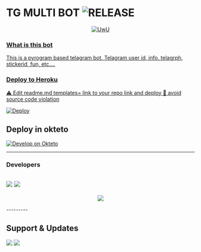 
# TG MULTI BOT <img src="https://telegra.ph//file/53b5ad3b2774b8c47a7a6.jpg?color=black&logo=github&logoColor=black&style=social" alt="RELEASE">




<p align="center">
  <a href="https://github.com/Jeolpaul"><img src="http://readme-typing-svg.herokuapp.com?color=00FF00&center=true&vCenter=true&multiline=false&lines=HI!+I+AM+A+MULTI+BOT+WITH+MANY+FEATURES😀;FORK+ME+AND+DEPLOY+NOW😼;SUPPORT+US+BY+GIVING+A+STAR⭐;Developed+By+MR+MKN+AND+JEOL" alt="UwU">
</p>

### What is this bot

This is a pyrogram based telagram bot. Telagram user id, info, telagrph, stickerid, fun, etc....


### Deploy to Heroku

⚠️ Edit readme.md templates= link to your repo link and deploy  🙏 avoid source code violation 

[![Deploy](https://www.herokucdn.com/deploy/button.svg)](https://heroku.com/deploy?template=https://github.com/Jeolpaul/pyrobotjeol)

## Deploy in okteto
 [![Develop on Okteto](https://okteto.com/develop-okteto.svg)](https://cloud.okteto.com)               


---------
### Developers 
<a href="https://t.me/JP_Jeol"><img src="https://img.shields.io/badge/JP%20 JEOL-ReD.svg?style=for-the-badge&logo=Python"></a>
<a href="https://t.me/mr_MKN"><img src="https://img.shields.io/badge/MR%20 MKN-ReD.svg?style=for-the-badge&logo=Python"></a>
---------
<p align="center">
  <a href="https://www.python.org">
    <img src="http://ForTheBadge.com/images/badges/made-with-python.svg">

  </a>
</p>
</p>
---------

</p>

## Support & Updates 
<a href="https://t.me/BETA_BOTSUPPORT"><img src="https://img.shields.io/badge/Join-Group%20Support-blue.svg?style=for-the-badge&logo=Telegram"></a> <a href="https://t.me/BETA_UPDATES"><img src="https://img.shields.io/badge/Join-Updates%20Channel-blue.svg?style=for-the-badge&logo=Telegram"></a>
  


